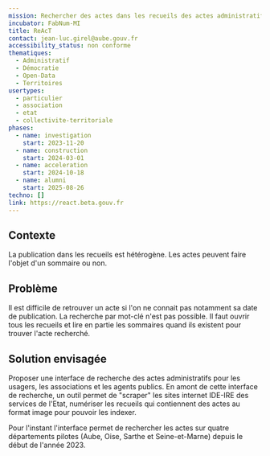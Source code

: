 ```yaml
---
mission: Rechercher des actes dans les recueils des actes administratifs
incubator: FabNum-MI
title: ReAcT
contact: jean-luc.girel@aube.gouv.fr
accessibility_status: non conforme
thematiques:
  - Administratif
  - Démocratie
  - Open-Data
  - Territoires
usertypes:
  - particulier
  - association
  - etat
  - collectivite-territoriale
phases:
  - name: investigation
    start: 2023-11-20
  - name: construction
    start: 2024-03-01
  - name: acceleration
    start: 2024-10-18
  - name: alumni
    start: 2025-08-26
techno: []
link: https://react.beta.gouv.fr
---
```

## Contexte

La publication dans les recueils est hétérogène. Les actes peuvent faire l'objet d'un sommaire ou non. 

## Problème

Il est difficile de retrouver un acte si l'on ne connait pas notamment sa date de publication. La recherche par mot-clé n'est pas possible. Il faut ouvrir tous les recueils et lire en partie les sommaires quand ils existent pour trouver l'acte recherché.

## Solution envisagée

Proposer une interface de recherche des actes administratifs pour les usagers, les associations et les agents publics.
En amont de cette interface de recherche, un outil permet de "scraper" les sites internet IDE-IRE des services de l'Etat, numériser les recueils qui contiennent des actes au format image pour pouvoir les indexer.

Pour l'instant l'interface permet de rechercher les actes sur quatre départements pilotes (Aube, Oise, Sarthe et Seine-et-Marne) depuis le début de l'année 2023.
